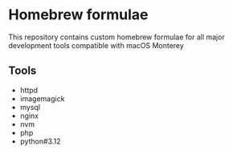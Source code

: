 # Homebrew formulae
This repository contains custom homebrew formulae for all major development tools compatible with macOS Monterey

## Tools
- httpd
- imagemagick
- mysql
- nginx
- nvm
- php
- python#3.12

